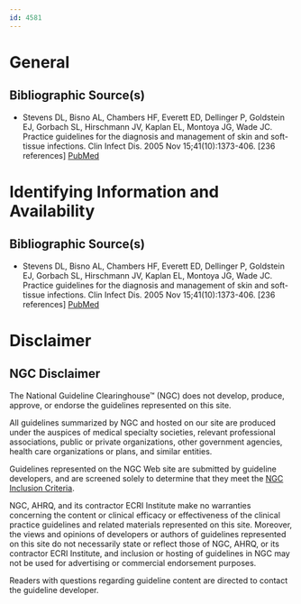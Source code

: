 ```yaml
---
id: 4581
---
```


# General

## Bibliographic Source(s)

- Stevens DL, Bisno AL, Chambers HF, Everett ED, Dellinger P, Goldstein EJ, Gorbach SL, Hirschmann JV, Kaplan EL, Montoya JG, Wade JC. Practice guidelines for the diagnosis and management of skin and soft-tissue infections. Clin Infect Dis. 2005 Nov 15;41(10):1373-406. [236 references] [ PubMed ](http://www.ncbi.nlm.nih.gov/entrez/query.fcgi?cmd=Retrieve&db=pubmed&dopt=Abstract&list_uids=16231249)

# Identifying Information and Availability

## Bibliographic Source(s)

- Stevens DL, Bisno AL, Chambers HF, Everett ED, Dellinger P, Goldstein EJ, Gorbach SL, Hirschmann JV, Kaplan EL, Montoya JG, Wade JC. Practice guidelines for the diagnosis and management of skin and soft-tissue infections. Clin Infect Dis. 2005 Nov 15;41(10):1373-406. [236 references] [ PubMed ](http://www.ncbi.nlm.nih.gov/entrez/query.fcgi?cmd=Retrieve&db=pubmed&dopt=Abstract&list_uids=16231249)

# Disclaimer

## NGC Disclaimer

The National Guideline Clearinghouse™ (NGC) does not develop, produce, approve, or endorse the guidelines represented on this site.

All guidelines summarized by NGC and hosted on our site are produced under the auspices of medical specialty societies, relevant professional associations, public or private organizations, other government agencies, health care organizations or plans, and similar entities.

Guidelines represented on the NGC Web site are submitted by guideline developers, and are screened solely to determine that they meet the [NGC Inclusion Criteria](/help-and-about/summaries/inclusion-criteria).

NGC, AHRQ, and its contractor ECRI Institute make no warranties concerning the content or clinical efficacy or effectiveness of the clinical practice guidelines and related materials represented on this site. Moreover, the views and opinions of developers or authors of guidelines represented on this site do not necessarily state or reflect those of NGC, AHRQ, or its contractor ECRI Institute, and inclusion or hosting of guidelines in NGC may not be used for advertising or commercial endorsement purposes.

Readers with questions regarding guideline content are directed to contact the guideline developer.

